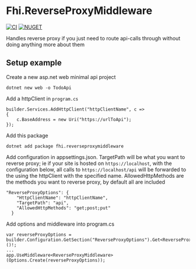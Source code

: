 # Fhi.ReverseProxyMiddleware
[![CI](https://github.com/folkehelseinstituttet/Fhi.ReverseProxyMiddleware/actions/workflows/Fhi.ReverseProxyMiddleware.CI.yml/badge.svg)](https://github.com/folkehelseinstituttet/Fhi.ReverseProxyMiddleware/actions/workflows/Fhi.ReverseProxyMiddleware.CI.yml)
[![NUGET](https://img.shields.io/nuget/v/Fhi.ReverseProxyMiddleware)](https://img.shields.io/nuget/v/Fhi.ReverseProxyMiddleware?label=NuGet)

Handles reverse proxy if you just need to route api-calls through without doing anything more about them

## Setup example

Create a new asp.net web minimal api project

`dotnet new web -o TodoApi `

Add a httpClient in `program.cs`

```
builder.Services.AddHttpClient("httpClientName", c =>
{
    c.BaseAddress = new Uri("https://urlToApi");
});
```
    
Add this package

`dotnet add package fhi.reverseproxymiddleware`

Add configuration in appsettings.json. TargetPath will be what you want to reverse proxy; ie if your site is hosted on ```https://localhost```, with the configuration below, all calls to `https://localhost/api` will be forwarded to the using the httpClient with the specified name.
AllowedHttpMethods are the methods you want to reverse proxy, by default all are included 

```
"ReverseProxyOptions": {
    "HttpClientName": "httpClientName",
    "TargetPath": "api",
    "AllowedHttpMethods": "get;post;put"
  } 
```

Add options and middleware into program.cs

```
var reverseProxyOptions = builder.Configuration.GetSection("ReverseProxyOptions").Get<ReverseProxyOptions>()!;
...
app.UseMiddleware<ReverseProxyMiddleware>(Options.Create(reverseProxyOptions));
```
